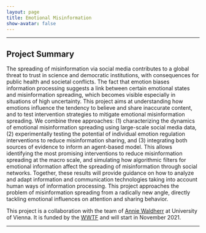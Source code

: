 ```yaml
---
layout: page
title: Emotional Misinformation
show-avatar: false
---
```


___


## Project Summary

The spreading of misinformation via social media contributes to a global threat to trust in science and democratic institutions, with consequences for public health and societal conflicts. The fact that emotion biases information processing suggests a link between certain emotional states and misinformation spreading, which becomes visible especially in situations of high uncertainty. This project aims at understanding how emotions influence the tendency to believe and share inaccurate content, and to test intervention strategies to mitigate emotional misinformation spreading. We combine three approaches: (1) characterizing the dynamics of emotional misinformation spreading using large-scale social media data, (2) experimentally testing the potential of individual emotion regulation interventions to reduce misinformation sharing, and (3) integrating both sources of evidence to inform an agent-based model. This allows identifying the most promising interventions to reduce misinformation spreading at the macro scale, and simulating how algorithmic filters for emotional information affect the spreading of misinformation through social networks. Together, these results will provide guidance on how to analyze and adapt information and communication technologies taking into account human ways of information processing. This project approaches the problem of misinformation spreading from a radically new angle, directly tackling emotional influences on attention and sharing behavior. 

This project is a collaboration with the team of [Annie Waldherr](https://compcommlab.univie.ac.at/team/annie-waldherr/) at University of Vienna. It is funded by the [WWTF](https://wwtf.at/programmes/information_communication/#ICT20) and will start in November 2021. 

___


